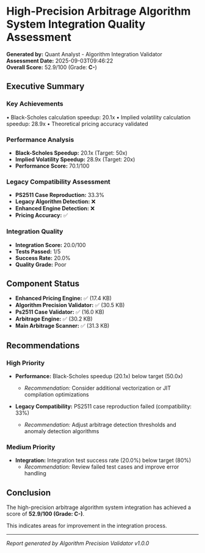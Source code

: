 # High-Precision Arbitrage Algorithm System Integration Quality Assessment

**Generated by:** Quant Analyst - Algorithm Integration Validator  
**Assessment Date:** 2025-09-03T09:46:22  
**Overall Score:** 52.9/100 (Grade: **C-**)

## Executive Summary

### Key Achievements
• Black-Scholes calculation speedup: 20.1x
• Implied volatility calculation speedup: 28.9x
• Theoretical pricing accuracy validated

### Performance Analysis
- **Black-Scholes Speedup:** 20.1x (Target: 50x)
- **Implied Volatility Speedup:** 28.9x (Target: 20x)
- **Performance Score:** 70.1/100

### Legacy Compatibility Assessment  
- **PS2511 Case Reproduction:** 33.3%
- **Legacy Algorithm Detection:** ❌
- **Enhanced Engine Detection:** ❌
- **Pricing Accuracy:** ✅

### Integration Quality
- **Integration Score:** 20.0/100
- **Tests Passed:** 1/5
- **Success Rate:** 20.0%
- **Quality Grade:** Poor

## Component Status
- **Enhanced Pricing Engine:** ✅ (17.4 KB)
- **Algorithm Precision Validator:** ✅ (30.5 KB)
- **Ps2511 Case Validator:** ✅ (16.0 KB)
- **Arbitrage Engine:** ✅ (30.2 KB)
- **Main Arbitrage Scanner:** ✅ (31.3 KB)

## Recommendations

### High Priority
- **Performance:** Black-Scholes speedup (20.1x) below target (50.0x)
  - *Recommendation:* Consider additional vectorization or JIT compilation optimizations

- **Legacy Compatibility:** PS2511 case reproduction failed (compatibility: 33%)
  - *Recommendation:* Adjust arbitrage detection thresholds and anomaly detection algorithms

### Medium Priority
- **Integration:** Integration test success rate (20.0%) below target (80%)
  - *Recommendation:* Review failed test cases and improve error handling


## Conclusion

The high-precision arbitrage algorithm system integration has achieved a score of **52.9/100 (Grade: C-)**. 

This indicates areas for improvement in the integration process.

---
*Report generated by Algorithm Precision Validator v1.0.0*

